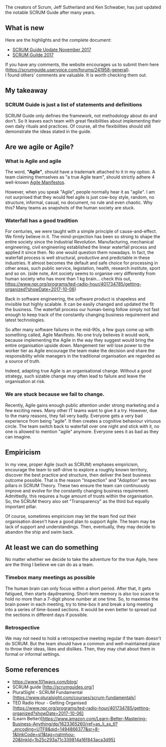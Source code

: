 The creators of Scrum, Jeff Sutherland and Ken Schwaber, has just updated the notable SCRUM Guide after many years. 

## What is new

Here are the highlights and the complete document: 
- <a href="https://www.scrum.org/resources/blog/scrum-guide-update-november-2017" target="_blank">SCRUM Guide Update November 2017</a>
- <a href="http://www.scrumguides.org/scrum-guide.html" target="_blank">SCRUM Guilde 2017</a>

If you have any comments, the website encourages us to submit them here (https://scrumguide.uservoice.com/forums/241958-general).  
I found others' comments are valuable. It is worth checking them out.

## My takeaway

### SCRUM Guide is just a list of statements and definitions

SCRUM Guide only defines the framework, not methodology about do and don’t.  So It leaves each team with great flexibilities about implementing their own daily rituals and practices. Of course, all the flexibilities should still demonstrate the ideas stated in the guide. 

## Are we agile or Agile? 

### What is Agile and agile
The word, __"Agile"__, should have a trademark attached to it in my option. A team claiming themselves as "a true Agile team", should  strictly adhere 4 well-known <a href="http://agilemanifesto.org/" target="_blank">Agile Manifestos</a>.  

However, when you speak "Agile", people normally hear it as "agile".  I am not surprised that they would feel agile is just cow-boy style, random, no structure, informal, casual, no document,  no rule and even chaotic. Why this?  Many teams as snapshots of the human society are stuck.

### Waterfall has a good tradition

For centuries, we were taught with a simple principle of cause-and-effect. We firmly believe in it. The mind-projection has been so strong to shape the entire society since the Industrial Revolution. 
Manufacturing, mechanical engineering, civil engineering established the linear waterfall process and applied it since then. No one would question them nowadays. In fact, the waterfall process is well structural, productive and predictable in these industries. It almost becomes the default and safe choice for processing in other areas, such public service, legislation, health, research institute, sport and so on. (side note, Ant society seems to organise very differently from human society who has more than 1 kg brain... check this out, https://www.npr.org/programs/ted-radio-hour/401734785/getting-organized?showDate=2017-10-06) 

Back in software engineering, the software product is shapeless and invisible but highly scalable. It can be easily changed and updated the fit the business. The waterfall process our human-being follow simply not fast enough to keep track of the constantly changing business requirement and latest technologies.  

So after many software failures in the mid-90s, a few guys come up with something called, Agile Manifesto. No one truly believes it would work, because implementing the Agile in the way they suggest would bring the entire organisation upside down. Mangement tier will lose power to the worker tier as Agile encourage the team make the decision and share the responsibility while managers in the traditional organisation are regarded as a source of truth.  

Indeed, adapting true Agile is an organisational change. Without a good strategy, such sizable change may often lead to failure and leave the organisation at risk. 

### We are stuck because we fail to change. 

Recently, Agile gains enough public attention under strong marketing and a few exciting news. Many other IT teams want to give it a try. However, due to the many reasons, they fail very badly. Everyone gets a very bad experience from being "agile". It then creates a cognitive behaviour virtuous circle. The team switch back to waterfall over one night and stick with it, no one is allowed to mention "agile" anymore. Everyone sees it as bad as they can imagine. 


## Empiricism 

In my view, proper Agile (such as SCRUM) emphases empiricism, encourage the team to self-drive to explore a roughly known territory, discover the best practice and structure, then deliver the best business outcome possible. That is the reason "Inspection" and "Adoption" are two pillars in SCRUM Theory. These two ensure the team can continuously improve and evolve for the constantly changing business requirement.  Admittedly, this requires a huge amount of trusts within the organisation.  So, the SCRUM theory also set "Transparency" as the third but equally important pillar. 

Of course, sometimes empiricism may let the team find out their organisation doesn't have a good plan to support Agile. The team may be lack of support and understandings. Then, eventually, they may decide to abandon the ship and swim back. 

## At least we can do something
No matter whether we decide to take the adventure for the true Agile, here are the thing I believe we can do as a team.

### Timebox many meetings as possible
The human brain can only focus within a short period. After that, it gets fatigued, then starts daydreaming.  Short-term memory is also too scarce to hold no more than a 7-digit phone number at one time. So, to maximise the brain power in each meeting, try to time-box it and break a long meeting into a series of time-boxed sections. It would be even better to spread out the sections in different days if possible. 

### Retrospective
We may not need to hold a retrospective meeting regular if the team doesn't do SCRUM. But the team should have a common and well-maintained place to throw their ideas, likes and dislikes. Then, they may chat about them in formal or informal settings.


## Some references
- https://www.101ways.com/blog/ 
- SCRUM guide [http://scrumguides.org/]
- PluralSight - SCRUM Fundamental [https://www.pluralsight.com/courses/scrum-fundamentals]
- TED Radio Hour - Getting Organised [https://www.npr.org/programs/ted-radio-hour/401734785/getting-organized?showDate=2017-10-06]
- (Learn Better)[https://www.amazon.com/Learn-Better-Mastering-Business-Anything/dp/1623365260/ref=as_li_ss_tl?_encoding=UTF8&qid=1494866377&sr=8-1&linkCode=sl1&tag=natmhou-20&linkId=1b25c293a71c339814a16f843aca3d95]
